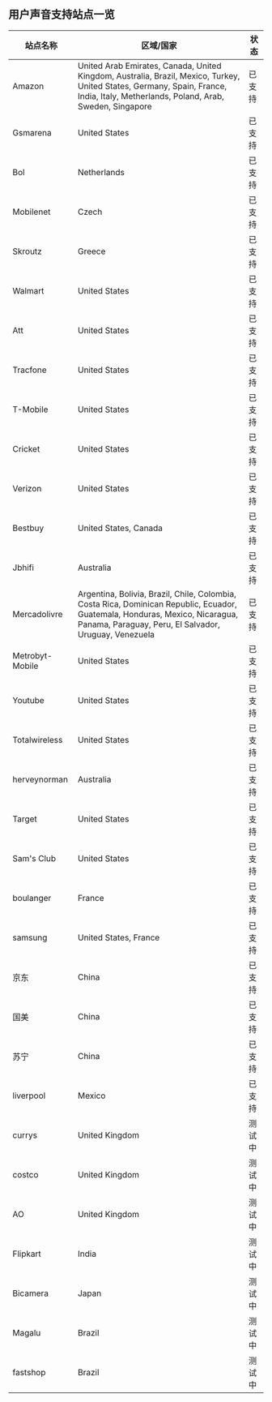 ## 用户声音支持站点一览

| 站点名称            | 区域/国家                                                                                                                                                                                 | 状态  |
| --------------- | ------------------------------------------------------------------------------------------------------------------------------------------------------------------------------------- | --- |
| Amazon          | United Arab Emirates, Canada, United Kingdom, Australia, Brazil, Mexico, Turkey, United States, Germany, Spain, France, India, Italy, Metherlands, Poland, Arab, Sweden, Singapore    | 已支持 |
| Gsmarena        | United States                                                                                                                                                                         | 已支持 |
| Bol             | Netherlands                                                                                                                                                                           | 已支持 |
| Mobilenet       | Czech                                                                                                                                                                                 | 已支持 |
| Skroutz         | Greece                                                                                                                                                                                | 已支持 |
| Walmart         | United States                                                                                                                                                                         | 已支持 |
| Att             | United States                                                                                                                                                                         | 已支持 |
| Tracfone        | United States                                                                                                                                                                         | 已支持 |
| T-Mobile        | United States                                                                                                                                                                         | 已支持 |
| Cricket         | United States                                                                                                                                                                         | 已支持 |
| Verizon         | United States                                                                                                                                                                         | 已支持 |
| Bestbuy         | United States, Canada                                                                                                                                                                 | 已支持 |
| Jbhifi          | Australia                                                                                                                                                                             | 已支持 |
| Mercadolivre    | Argentina, Bolivia, Brazil, Chile, Colombia, Costa Rica, Dominican Republic, Ecuador, Guatemala, Honduras, Mexico, Nicaragua, Panama, Paraguay, Peru, El Salvador, Uruguay, Venezuela | 已支持 |
| Metrobyt-Mobile | United States                                                                                                                                                                         | 已支持 |
| Youtube         | United States                                                                                                                                                                         | 已支持 |
| Totalwireless   | United States                                                                                                                                                                         | 已支持 |
| herveynorman    | Australia                                                                                                                                                                             | 已支持 |
| Target          | United States                                                                                                                                                                         | 已支持 |
| Sam's Club      | United States                                                                                                                                                                         | 已支持 |
| boulanger       | France                                                                                                                                                                                | 已支持 |
| samsung         | United States, France                                                                                                                                                                 | 已支持 |
| 京东              | China                                                                                                                                                                                 | 已支持 |
| 国美              | China                                                                                                                                                                                 | 已支持 |
| 苏宁              | China                                                                                                                                                                                 | 已支持 |
| liverpool       | Mexico                                                                                                                                                                                | 已支持 |
| currys          | United Kingdom                                                                                                                                                                        | 测试中 |
| costco          | United Kingdom                                                                                                                                                                        | 测试中 |
| AO              | United Kingdom                                                                                                                                                                        | 测试中 |
| Flipkart        | India                                                                                                                                                                                 | 测试中 |
| Bicamera        | Japan                                                                                                                                                                                 | 测试中 |
| Magalu          | Brazil                                                                                                                                                                                | 测试中 |
| fastshop        | Brazil                                                                                                                                                                                | 测试中 |
